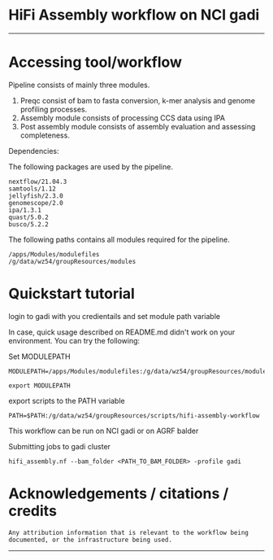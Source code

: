 HiFi Assembly workflow on NCI gadi
===========

---

# Accessing tool/workflow

Pipeline consists of mainly three modules. 
1.	Preqc consist of bam to fasta conversion, k-mer analysis and genome profiling processes.
2.	Assembly module consists of processing CCS data using IPA
3.	Post assembly module consists of assembly evaluation and assessing completeness.


Dependencies:

The following packages are used by the pipeline.
```
nextflow/21.04.3
samtools/1.12
jellyfish/2.3.0
genomescope/2.0
ipa/1.3.1
quast/5.0.2
busco/5.2.2
```
The following paths contains all modules required for the pipeline.
```
/apps/Modules/modulefiles 
/g/data/wz54/groupResources/modules 
```

# Quickstart tutorial

login to gadi with you credientails and set module path variable

In case, quick usage described on README.md didn't work on your environment. You can try the following:

Set MODULEPATH 
```
MODULEPATH=/apps/Modules/modulefiles:/g/data/wz54/groupResources/modules:/g/data/if89/apps/modulefiles:/etc/scl/modulefiles:/opt/Modules/modulefiles:/opt/Modules/v4.3.0/modulefiles

export MODULEPATH
```

export scripts to the PATH variable
```
PATH=$PATH:/g/data/wz54/groupResources/scripts/hifi-assembly-workflow
```

This workflow can be run on NCI gadi or on AGRF balder

Submitting jobs to gadi cluster
```
hifi_assembly.nf --bam_folder <PATH_TO_BAM_FOLDER> -profile gadi
```


# Acknowledgements / citations / credits

```
Any attribution information that is relevant to the workflow being documented, or the infrastructure being used.
```

---
